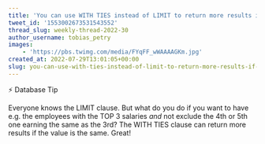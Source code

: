 ```yaml
---
title: 'You can use WITH TIES instead of LIMIT to return more results if they have the same value '
tweet_id: '1553002673531543552'
thread_slug: weekly-thread-2022-30
author_username: tobias_petry
images:
    - 'https://pbs.twimg.com/media/FYqFF_wWAAAAGKm.jpg'
created_at: 2022-07-29T13:01:05+00:00
slug: you-can-use-with-ties-instead-of-limit-to-return-more-results-if-they-have-the-same-value
---
```

⚡️ Database Tip

Everyone knows the LIMIT clause. But what do you do if you want to have e.g. the employees with the TOP 3 salaries *and* not exclude the 4th or 5th one earning the same as the 3rd? The WITH TIES clause can return more results if the value is the same. Great!
